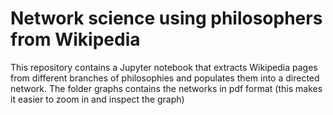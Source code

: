 # Network science using philosophers from Wikipedia
This repository contains a Jupyter notebook that extracts Wikipedia pages from different branches of philosophies and populates them into a directed network. The folder graphs contains the networks in pdf format (this makes it easier to zoom in and inspect the graph)
